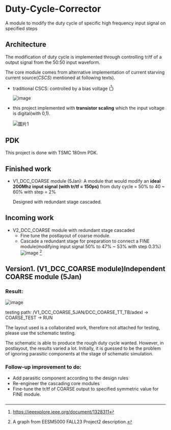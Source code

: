 # Duty-Cycle-Corrector
A module to modify the duty cycle of specific high frequency input signal on specified steps 

## Architecture
The modification of duty cycle is implemented through controlling tr/tf of a output signal from the 50\:50 input waveform.

The core module comes from alternative implementation of current starving current source(*CSCS*) mentioned at following texts). 

- traditional CSCS: controlled by a bias voltage ([^1])
  
	![image](https://github.com/judithlau/Duty-Cycle-Corrector/assets/52502238/5b17906e-b75f-4d03-9134-9e22bd61a8e2)

- this project implemented with **transistor scaling** which the input voltage is digital(with 0,1).
  
	![圖片1](https://github.com/judithlau/Duty-Cycle-Corrector/assets/52502238/5ad18c9d-17c2-4c6a-b305-d530a4d45943)

## PDK
This project is done with TSMC 180nm PDK.

## Finished work
- V1_DCC_COARSE module (5Jan):
	A module that would modify an **ideal 200Mhz input signal (with tr/tf = 150ps)** from duty cycle = 50% to 40 ~ 60% with step = 2%

	Designed with redundant stage cascaded.
## Incoming work
- V2_DCC_COARSE module with redundant stage cascaded
	- Fine tune the postlayout of coarse module.
	- Cascade a redundant stage for preparation to connect a FINE module(modifying input signal 50% to 47% ~ 53% with step 0.3%)  
		![image](https://github.com/judithlau/Duty-Cycle-Corrector/assets/52502238/ab7d1403-3029-4e23-b626-0f1c4dbdf42a) [^2]
## Version1. (V1_DCC_COARSE module)Independent COARSE module (5Jan)

### Result:
![image](https://github.com/judithlau/Duty-Cycle-Corrector/assets/52502238/b8bf5773-92a4-4208-a401-1bf2620ddf32)

testing path: 
/V1_DCC_COARSE_5JAN/DCC_COARSE_TT_TB/adexl → COARSE_TEST → RUN

The layout used is a collaborated work, therefore not attached for testing, please use the schematic testing.

The schematic is able to produce the rough duty cycle wanted. However, in postlayout, the results varied a lot. Initially, it is guessed to be the problem of ignoring parasitic components at the stage of schematic simulation.

### Follow-up improvement to do:
- Add parasitic component according to the design rules
- Re-engineer the cascading core modules
- Fine-tune the tr/tf of COARSE output to specified symmetric value for FINE module.
###
[^1]: https://ieeexplore.ieee.org/document/1328311
[^2]: A graph from EESM5000 FALL23 Project2 description.
